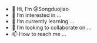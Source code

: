 - 👋 Hi, I’m @Songduojiao
- 👀 I’m interested in ...
- 🌱 I’m currently learning ...
- 💞️ I’m looking to collaborate on ...
- 📫 How to reach me ...

<!---
Songduojiao/Songduojiao is a ✨ special ✨ repository because its `README.md` (this file) appears on your GitHub profile.
You can click the Preview link to take a look at your changes.
--->
